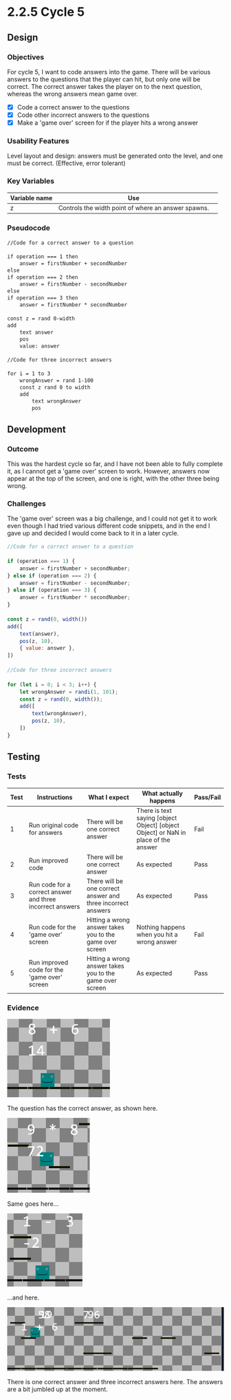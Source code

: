 # 2.2.5 Cycle 5

## Design

### Objectives

For cycle 5, I want to code answers into the game. There will be various answers to the questions that the player can hit, but only one will be correct. The correct answer takes the player on to the next question, whereas the wrong answers mean game over.

* [x] Code a correct answer to the questions
* [x] Code other incorrect answers to the questions
* [x] Make a 'game over' screen for if the player hits a wrong answer

### Usability Features

Level layout and design: answers must be generated onto the level, and one must be correct. (Effective, error tolerant)

### Key Variables

<table><thead><tr><th>Variable name</th><th>Use</th><th data-hidden></th></tr></thead><tbody><tr><td>z</td><td>Controls the width point of where an answer spawns.</td><td></td></tr></tbody></table>

### Pseudocode

```
//Code for a correct answer to a question

if operation === 1 then
    answer = firstNumber + secondNumber
else
if operation === 2 then
    answer = firstNumber - secondNumber
else
if operation === 3 then
    answer = firstNumber * secondNumber

const z = rand 0-width
add
    text answer
    pos
    value: answer

//Code for three incorrect answers

for i = 1 to 3
    wrongAnswer = rand 1-100
    const z rand 0 to width
    add
        text wrongAnswer
        pos
```

## Development

### Outcome

This was the hardest cycle so far, and I have not been able to fully complete it, as I cannot get a 'game over' screen to work. However, answers now appear at the top of the screen, and one is right, with the other three being wrong.

### Challenges

The 'game over' screen was a big challenge, and I could not get it to work even though I had tried various different code snippets, and in the end I gave up and decided I would come back to it in a later cycle.

```javascript
//Code for a correct answer to a question

if (operation === 1) {
    answer = firstNumber + secondNumber;
} else if (operation === 2) {
    answer = firstNumber - secondNumber;
} else if (operation === 3) {
    answer = firstNumber * secondNumber;
}

const z = rand(0, width())
add([
    text(answer),
    pos(z, 10),
    { value: answer },
])

//Code for three incorrect answers

for (let i = 0; i < 3; i++) {
    let wrongAnswer = randi(1, 101);
    const z = rand(0, width());
    add([
        text(wrongAnswer),
        pos(z, 10),
    ])
}
```

## Testing

### Tests

| Test | Instructions                                              | What I expect                                                | What actually happens                                                                | Pass/Fail |
| ---- | --------------------------------------------------------- | ------------------------------------------------------------ | ------------------------------------------------------------------------------------ | --------- |
| 1    | Run original code for answers                             | There will be one correct answer                             | There is text saying \[object Object] \[object Object] or NaN in place of the answer | Fail      |
| 2    | Run improved code                                         | There will be one correct answer                             | As expected                                                                          | Pass      |
| 3    | Run code for a correct answer and three incorrect answers | There will be one correct answer and three incorrect answers | As expected                                                                          | Pass      |
| 4    | Run code for the 'game over' screen                       | Hitting a wrong answer takes you to the game over screen     | Nothing happens when you hit a wrong answer                                          | Fail      |
| 5    | Run improved code for the 'game over' screen              | Hitting a wrong answer takes you to the game over screen     | As expected                                                                          | Pass      |

### Evidence

![](<../.gitbook/assets/image (2) (2) (1).png>)

The question has the correct answer, as shown here.

![](<../.gitbook/assets/image (9) (1) (1).png>)

Same goes here...

![](<../.gitbook/assets/image (4) (1) (1) (1) (1).png>)

...and here.

![](<../.gitbook/assets/image (6) (1) (1) (1) (1).png>)

There is one correct answer and three incorrect answers here. The answers are a bit jumbled up at the moment.
